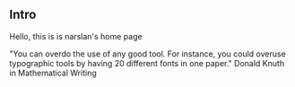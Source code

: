 ## Intro
Hello, this is is narslan's home page

"You can overdo the use of any good tool. For instance, you could overuse typographic tools by having 20 different fonts in one paper." Donald Knuth in Mathematical Writing
